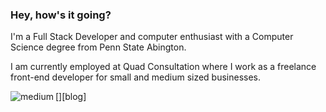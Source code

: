 ### Hey, how's it going?

I'm a Full Stack Developer and computer enthusiast with a Computer Science degree from Penn State Abington.

I am currently employed at Quad Consultation where I work as a freelance front-end developer for small and medium sized businesses.

[<img align="left" alt="medium" src="https://img.shields.io/badge/medium-%2312100E.svg?&style=for-the-badge&logo=medium&logoColor=white" />][blog]
